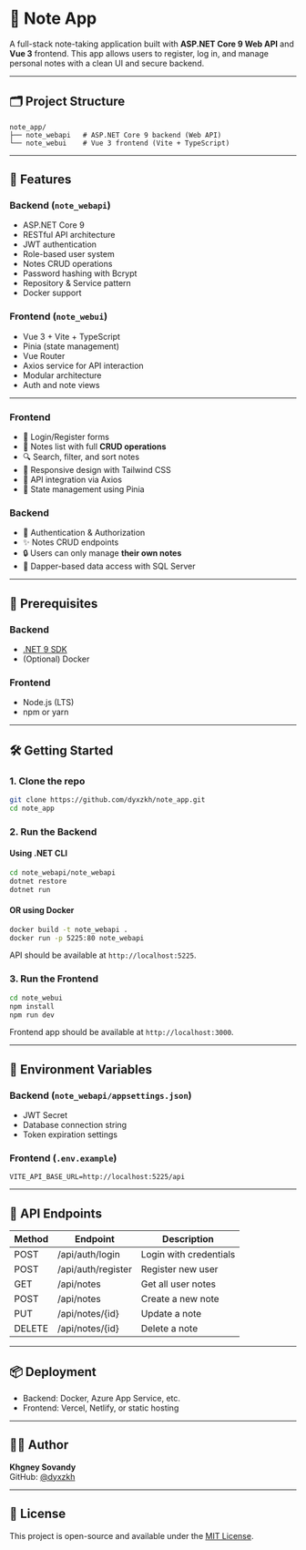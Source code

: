 # 📝 Note App

A full-stack note-taking application built with **ASP.NET Core 9 Web API** and **Vue 3** frontend. This app allows users to register, log in, and manage personal notes with a clean UI and secure backend.

---

## 🗂️ Project Structure

```
note_app/
├── note_webapi   # ASP.NET Core 9 backend (Web API)
└── note_webui    # Vue 3 frontend (Vite + TypeScript)
```

---

## 🚀 Features

### Backend (`note_webapi`)

- ASP.NET Core 9
- RESTful API architecture
- JWT authentication
- Role-based user system
- Notes CRUD operations
- Password hashing with Bcrypt
- Repository & Service pattern
- Docker support

### Frontend (`note_webui`)

- Vue 3 + Vite + TypeScript
- Pinia (state management)
- Vue Router
- Axios service for API interaction
- Modular architecture
- Auth and note views

---

### Frontend

- 🔐 Login/Register forms
- 📝 Notes list with full **CRUD operations**
- 🔍 Search, filter, and sort notes
- 📱 Responsive design with Tailwind CSS
- 🔗 API integration via Axios
- 🧠 State management using Pinia

### Backend

- 🔐 Authentication & Authorization
- ✨ Notes CRUD endpoints
- 🔒 Users can only manage **their own notes**
- 💽 Dapper-based data access with SQL Server

---

## 🔧 Prerequisites

### Backend

- [.NET 9 SDK](https://dotnet.microsoft.com/)
- (Optional) Docker

### Frontend

- Node.js (LTS)
- npm or yarn

---

## 🛠️ Getting Started

### 1. Clone the repo

```bash
git clone https://github.com/dyxzkh/note_app.git
cd note_app
```

### 2. Run the Backend

#### Using .NET CLI

```bash
cd note_webapi/note_webapi
dotnet restore
dotnet run
```

#### OR using Docker

```bash
docker build -t note_webapi .
docker run -p 5225:80 note_webapi
```

API should be available at `http://localhost:5225`.

### 3. Run the Frontend

```bash
cd note_webui
npm install
npm run dev
```

Frontend app should be available at `http://localhost:3000`.

---

## 🔐 Environment Variables

### Backend (`note_webapi/appsettings.json`)

- JWT Secret
- Database connection string
- Token expiration settings

### Frontend (`.env.example`)

```
VITE_API_BASE_URL=http://localhost:5225/api
```

---

## 🧪 API Endpoints

| Method | Endpoint           | Description            |
| ------ | ------------------ | ---------------------- |
| POST   | /api/auth/login    | Login with credentials |
| POST   | /api/auth/register | Register new user      |
| GET    | /api/notes         | Get all user notes     |
| POST   | /api/notes         | Create a new note      |
| PUT    | /api/notes/{id}    | Update a note          |
| DELETE | /api/notes/{id}    | Delete a note          |

---

## 📦 Deployment

- Backend: Docker, Azure App Service, etc.
- Frontend: Vercel, Netlify, or static hosting

---

## 👨‍💻 Author

**Khgney Sovandy**  
GitHub: [@dyxzkh](https://github.com/dyxzkh)

---

## 📝 License

This project is open-source and available under the [MIT License](LICENSE).
